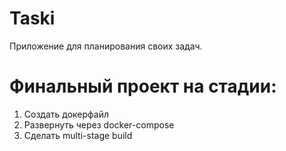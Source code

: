 # Taski
Приложение для планирования своих задач.

# Финальный проект на стадии:
1. Создать докерфайл 
2. Развернуть через docker-compose
3. Сделать multi-stage build
